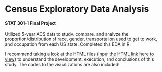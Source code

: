 # Census Exploratory Data Analysis
#### STAT 301-1 Final Project

Utilized 5-year ACS data to study, compare, and analyze the proportion/distribution of race, gender, transportation used to get to work, and occupation from each US state. Completed this EDA in R.

I recommend taking a look at the HTML files ([input the HTML link here to view](https://htmlpreview.github.io/)) to understand the development, execution, and conclusions of this study. The codes to the visualizations are also included!
